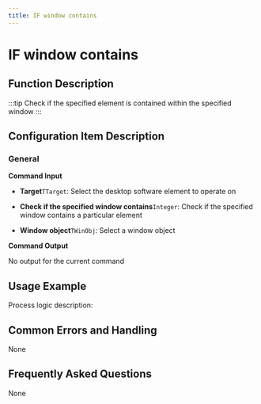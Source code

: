 ```yaml
---
title: IF window contains
---
```


# IF window contains

## Function Description

:::tip 
Check if the specified element is contained within the specified window
:::

## Configuration Item Description

### General

**Command Input**

- **Target**`TTarget`: Select the desktop software element to operate on

- **Check if the specified window contains**`Integer`: Check if the specified window contains a particular element

- **Window object**`TWinObj`: Select a window object


**Command Output**

No output for the current command

## Usage Example

Process logic description:

## Common Errors and Handling

None

## Frequently Asked Questions

None

